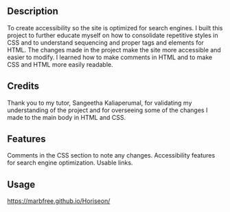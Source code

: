  <Your-Project-Title>

## Description

To create accessibility so the site is optimized for search engines.  I built this project to further educate myself on how to consolidate repetitive styles in CSS and to understand sequencing and proper tags and elements for HTML.  The changes made in the project make the site more accessible and easier to modify.  I learned how to make comments in HTML and to make CSS and HTML more easily readable.

## Credits

Thank you to my tutor, Sangeetha Kaliaperumal, for validating my understanding of the project and for overseeing some of the changes I made to the main body in HTML and CSS.

## Features

Comments in the CSS section to note any changes.  Accessibility features for search engine optimization.  Usable links.

## Usage

https://marbfree.github.io/Horiseon/


